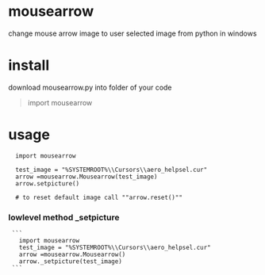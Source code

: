 # mousearrow
change mouse arrow image to user selected image from python in windows

# install
download mousearrow.py into folder of your code 
   >import mousearrow

# usage
  ```
    import mousearrow

    test_image = "%SYSTEMROOT%\\Cursors\\aero_helpsel.cur"
    arrow =mousearrow.Mousearrow(test_image)
    arrow.setpicture()

    # to reset default image call ""arrow.reset()""
  ```

   ### lowlevel method _setpicture
     ```
       import mousearrow
       test_image = "%SYSTEMROOT%\\Cursors\\aero_helpsel.cur"
       arrow =mousearrow.Mousearrow()
       arrow._setpicture(test_image)
     ```
